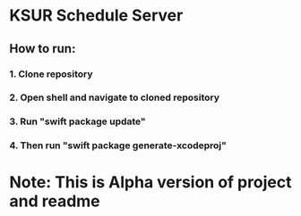 # KSUR Schedule Server

## How to run:
### 1. Clone repository
### 2. Open shell and navigate to cloned repository
### 3. Run "swift package update"
### 4. Then run "swift package generate-xcodeproj"

# Note: This is Alpha version of project and readme
